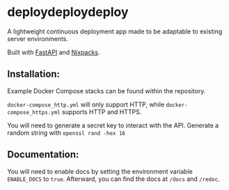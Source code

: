 # deploydeploydeploy

A lightweight continuous deployment app made to be adaptable to existing server environments.

Built with [FastAPI](https://fastapi.tiangolo.com/) and [Nixpacks](https://nixpacks.com/docs).

## Installation:

Example Docker Compose stacks can be found within the repository. 

`docker-compose_http.yml` will only support HTTP, while `docker-compose_https.yml` supports HTTP and HTTPS.

You will need to generate a secret key to interact with the API. Generate a random string with `openssl rand -hex 16`

## Documentation:

You will need to enable docs by setting the environment variable `ENABLE_DOCS` to `true`.
Afterward, you can find the docs at `/docs` and `/redoc`.